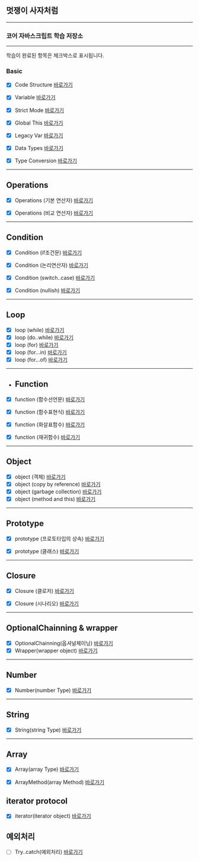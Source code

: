 

## 멋쟁이 사자처럼
---
### 코어 자바스크립트 학습 저장소

---

학습이 완료된 항목은 체크박스로 표시됩니다.

### Basic

- [x] Code Structure [바로가기](https://github.com/Yooniverse42/core-js/blob/01.core/client/chapter/core/01.codeStructure.js)
- [x] Variable [바로가기](https://github.com/Yooniverse42/core-js/blob/01.core/client/chapter/core/02.variables.js)
- [x] Strict Mode [바로가기](https://github.com/Yooniverse42/core-js/blob/01.core/client/chapter/core/03.strictMode.js)
- [x] Global This [바로가기](https://github.com/Yooniverse42/core-js/blob/01.core/client/chapter/core/04.globalThis.js)
- [x] Legacy Var [바로가기](https://github.com/Yooniverse42/core-js/blob/01.core/client/chapter/core/05.legacyVar.js)
- [x] Data Types [바로가기](https://github.com/Yooniverse42/core-js/blob/01.core/client/chapter/core/06.dataTypes.js)
- [x] Type Conversion [바로가기](https://github.com/Yooniverse42/core-js/blob/01.core/client/chapter/core/07.typeConversion.js)


---

## Operations
- [x] Operations (기본 연산자) [바로가기](https://github.com/Yooniverse42/core-js/blob/01.core/client/chapter/core/08-1.operation.js)
- [x] Operations (비교 연산자) [바로가기](https://github.com/Yooniverse42/core-js/blob/01.core/client/chapter/core/08-2.operation.js)


---
## Condition
- [x] Condition (if조건문) [바로가기](https://github.com/Yooniverse42/core-js/blob/01.core/client/chapter/core/09-1.conditions.js)
- [x] Condition (논리연산자) [바로가기](https://github.com/Yooniverse42/core-js/blob/01.core/client/chapter/core/09-2.conditions.js)
- [x] Condition (switch..case) [바로가기](https://github.com/Yooniverse42/core-js/blob/01.core/client/chapter/core/09-3.conditions.js)
- [x] Condition (nullish) [바로가기](https://github.com/Yooniverse42/core-js/blob/01.core/client/chapter/core/09-4.conditions.js)


---
## Loop
- [x] loop (while) [바로가기](https://github.com/Yooniverse42/core-js/blob/01.core/client/chapter/core/10-1.loop.js)
- [x] loop (do..while) [바로가기](https://github.com/Yooniverse42/core-js/blob/01.core/client/chapter/core/10-2.loop.js)
- [x] loop (for) [바로가기](https://github.com/Yooniverse42/core-js/blob/01.core/client/chapter/core/10-3.loop.js)
- [x] loop (for...in) [바로가기](https://github.com/Yooniverse42/core-js/blob/01.core/client/chapter/core/10-4.loop.js)
- [x] loop (for...of) [바로가기](https://github.com/Yooniverse42/core-js/blob/01.core/client/chapter/core/10-5.loop.js)
  
---
- ## Function
- [x] function (함수선언문) [바로가기](https://github.com/Yooniverse42/core-js/blob/01.core/client/chapter/core/11-1.function.js)
- [x] function (함수표현식) [바로가기](https://github.com/Yooniverse42/core-js/blob/01.core/client/chapter/core/11-2.function.js)
- [x] function (화살표함수) [바로가기](https://github.com/Yooniverse42/core-js/blob/01.core/client/chapter/core/11-3.function.js)
- [x] function (재귀함수) [바로가기](https://github.com/Yooniverse42/core-js/blob/01.core/client/chapter/core/11-4.function.js)


---

## Object
- [x] object (객체) [바로가기](https://github.com/Yooniverse42/core-js/blob/01.core/client/chapter/core/12-1.object.js)
- [x] object (copy by reference) [바로가기](https://github.com/Yooniverse42/core-js/blob/01.core/client/chapter/core/12-2.object.js)
- [x] object (garbage collection) [바로가기](https://github.com/Yooniverse42/core-js/blob/01.core/client/chapter/core/12-3.object.js)
- [x] object (method and this) [바로가기](https://github.com/Yooniverse42/core-js/blob/01.core/client/chapter/core/12-4.object.js)
- ---
## Prototype
- [x] prototype (프로토타입의 상속) [바로가기](https://github.com/Yooniverse42/core-js/blob/01.core/client/chapter/core/13.prototype.js)
- [x] prototype (클래스) [바로가기](https://github.com/Yooniverse42/core-js/blob/01.core/client/chapter/core/13.classes.js)


---
## Closure
- [x] Closure (클로저) [바로가기](https://github.com/Yooniverse42/core-js/blob/01.core/client/chapter/core/14-1.closure.js)
- [x] Closure (시나리오) [바로가기](https://github.com/Yooniverse42/core-js/blob/01.core/client/chapter/core/14-2.closure.js)



---
## OptionalChainning & wrapper
- [x] OptionalChainning(옵셔널체이닝) [바로가기](https://github.com/Yooniverse42/core-js/blob/01.core/client/chapter/core/15.Optional.js)
- [x] Wrapper(wrapper object) [바로가기](https://github.com/Yooniverse42/core-js/blob/01.core/client/chapter/core/16.wrapper.js)

---
## Number
- [x] Number(number Type) [바로가기](https://github.com/Yooniverse42/core-js/blob/01.core/client/chapter/core/17.number.js)
---
## String
- [x] String(string Type) [바로가기](https://github.com/Yooniverse42/core-js/blob/01.core/client/chapter/core/18.string.js)
---
## Array
- [x] Array(array Type) [바로가기](https://github.com/Yooniverse42/core-js/blob/01.core/client/chapter/core/19.array.js)
- [x] ArrayMethod(array Method) [바로가기](https://github.com/Yooniverse42/core-js/blob/01.core/client/chapter/core/20.arrayMethod.js)


## iterator protocol
- [x] iterator(iterator object) [바로가기](https://github.com/Yooniverse42/core-js/blob/01.core/client/chapter/core/21.iterator.js)


## 예외처리
- [ ] Try..catch(예외처리) [바로가기](https://github.com/Yooniverse42/core-js/blob/01.core/client/chapter/core/22.tryCatch.js)


